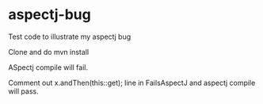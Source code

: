# aspectj-bug
Test code to illustrate my aspectj bug

Clone and do mvn install

ASpectj compile will fail.

Comment out  x.andThen(this::get); line in FailsAspectJ and aspectj compile will pass.
